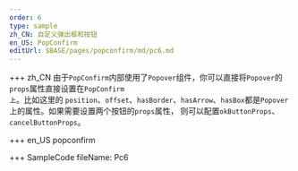 ```yaml
---
order: 6
type: sample
zh_CN: 自定义弹出框和按钮
en_US: PopConfirm
editUrl: $BASE/pages/popconfirm/md/pc6.md
---
```


+++ zh_CN
由于<Code>PopConfirm</Code>内部使用了<Code>Popover</Code>组件，你可以直接将<Code>Popover</Code>的<Code>props</Code>属性直接设置在<Code>PopConfirm 上</Code>。比如这里的
<Code>position</Code>、<Code>offset</Code>、<Code>hasBorder</Code>、<Code>hasArrow</Code>、<Code>hasBox</Code>都是<Code>Popover</Code>上的属性。如果需要设置两个按钮的<Code>props</Code>属性，
则可以配置<Code>okButtonProps</Code>、<Code>cancelButtonProps</Code>。

+++ en_US
popconfirm

+++ SampleCode
fileName: Pc6
